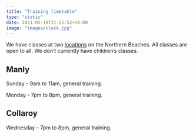 ```yaml
---
title: "Training timetable"
type: "static"
date: 2021-05-19T21:25:52+10:00
image: "images/clock.jpg"
---
```


We have classes at two [locations](/locations) on the Northern Beaches. All classes are open to all. We don’t currently have children’s classes.

## Manly

Sunday – 9am to 11am, general training.

Monday - 7pm to 8pm, general training.

## Collaroy

Wednesday – 7pm to 8pm, general training.

